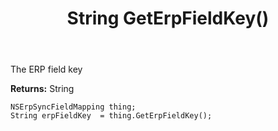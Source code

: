 ﻿---
uid: crmscript_ref_NSErpSyncFieldMapping_GetErpFieldKey
title: String GetErpFieldKey()
intellisense: NSErpSyncFieldMapping.GetErpFieldKey
keywords: NSErpSyncFieldMapping, GetErpFieldKey
so.topic: reference
---

The ERP field key

**Returns:** String


```crmscript
NSErpSyncFieldMapping thing;
String erpFieldKey  = thing.GetErpFieldKey();
```


